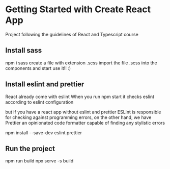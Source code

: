 # Getting Started with Create React App

Project following the guidelines of React and Typescript course

## Install sass
npm i sass
create a file with extension .scss
import the file .scss into the components and start use it!! :)

## Install eslint and prettier
React already come with eslint 
When you run npm start it checks eslint according to eslint configuration

but if you have a react app without eslint and prettier
ESLint is responsible for checking against programming errors, on the other hand, we have Prettier an opinionated code formatter capable of finding any stylistic errors

npm install --save-dev eslint prettier

## Run the project
npm run build
npx serve -s build